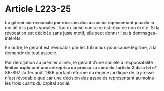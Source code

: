 # Article L223-25

Le gérant est révocable par décision des associés représentant plus de la moitié des parts sociales. Toute clause contraire est réputée non écrite. Si la révocation est décidée sans juste motif, elle peut donner lieu à dommages-intérêts.

En outre, le gérant est révocable par les tribunaux pour cause légitime, à la demande de tout associé.

Par dérogation au premier alinéa, le gérant d'une société à responsabilité limitée exploitant une entreprise de presse au sens de l'article 2 de la loi n° 86-897 du 1er août 1986 portant réforme du régime juridique de la presse n'est révocable que par une décision des associés représentant au moins les trois quarts du capital social.
